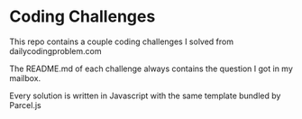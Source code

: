 # Coding Challenges

This repo contains a couple coding challenges I solved from dailycodingproblem.com

The README.md of each challenge always contains the question I got in my mailbox.

Every solution is written in Javascript with the same template bundled by Parcel.js
